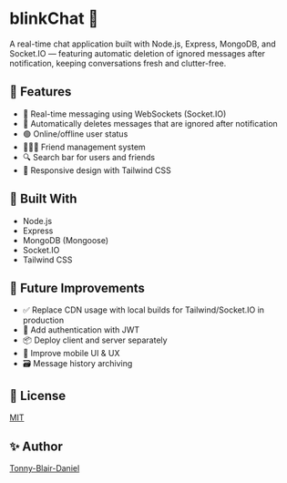 # blinkChat 💬

A real-time chat application built with Node.js, Express, MongoDB, and Socket.IO — featuring automatic deletion of ignored messages after notification, keeping conversations fresh and clutter-free.

## 🚀 Features

- 💬 Real-time messaging using WebSockets (Socket.IO)
- 🧠 Automatically deletes messages that are ignored after notification
- 🟢 Online/offline user status
- 🧑‍🤝‍🧑 Friend management system
- 🔍 Search bar for users and friends
- 📱 Responsive design with Tailwind CSS

## 🧪 Built With

* Node.js
* Express
* MongoDB (Mongoose)
* Socket.IO
* Tailwind CSS

## 📌 Future Improvements

* ✅ Replace CDN usage with local builds for Tailwind/Socket.IO in production
* 🔐 Add authentication with JWT
* 📦 Deploy client and server separately
* 📲 Improve mobile UI & UX
* 🗃️ Message history archiving


## 📄 License

[MIT](https://opensource.org/licenses/MIT)


## ✨ Author

[Tonny-Blair-Daniel](https://github.com/yourGitHub)


